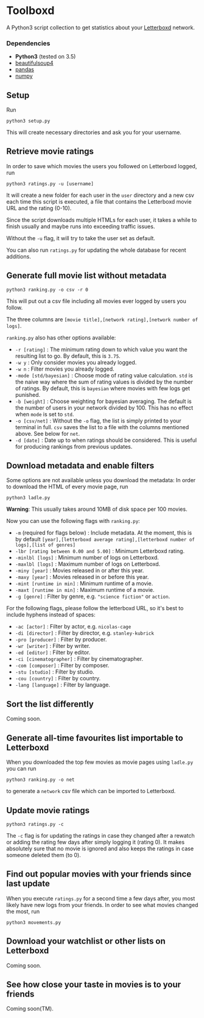 # Toolboxd

A Python3 script collection to get statistics about your [Letterboxd](https://letterboxd.com/) network.


### Dependencies
- **Python3** (tested on 3.5)
- [beautifulsoup4](https://www.crummy.com/software/BeautifulSoup/bs4/doc/)
- [pandas](https://pandas.pydata.org/pandas-docs/stable/index.html)
- [numpy](https://docs.scipy.org/doc/numpy-1.10.4/user/install.html)


## Setup

Run
```
python3 setup.py
```
This will create necessary directories and ask you for your username.


## Retrieve movie ratings

In order to save which movies the users you followed on Letterboxd logged, run
```
python3 ratings.py -u [username]
```
It will create a new folder for each user in the `user` directory and a new csv each time this script is executed, a file that contains the Letterboxd movie URL and the rating (0-10).

Since the script downloads multiple HTMLs for each user, it takes a while to finish usually and maybe runs into exceeding traffic issues.

Without the `-u` flag, it will try to take the user set as default.

You can also run `ratings.py` for updating the whole database for recent additions.


## Generate full movie list without metadata

```
python3 ranking.py -o csv -r 0
```
This will put out a csv file including all movies ever logged by users you follow.

The three columns are `[movie title],[network rating],[network number of logs]`.

`ranking.py` also has other options available:
- `-r [rating]` : The minimum rating down to which value you want the resulting list to go. By default, this is `3.75`.
- `-w y` : Only consider movies you already logged.
- `-w n` : Filter movies you already logged.
- `-mode [std/bayesian]` : Choose mode of rating value calculation. `std` is the naive way where the sum of rating values is divided by the number of ratings. By default, this is `bayesian` where movies with few logs get punished.
- `-b [weight]` : Choose weighting for bayesian averaging. The default is the number of users in your network divided by 100. This has no effect when `mode` is set to `std`.
- `-o [csv/net]` : Without the `-o` flag, the list is simply printed to your terminal in full. `csv` saves the list to a file with the columns mentioned above. See below for `net`.
- `-d [date]` : Date up to when ratings should be considered. This is useful for producing rankings from previous updates.


## Download metadata and enable filters

Some options are not available unless you download the metadata: In order to download the HTML of every movie page, run
```
python3 ladle.py
```
**Warning**: This usually takes around 10MB of disk space per 100 movies.

Now you can use the following flags with `ranking.py`:
- `-m` (required for flags below) : Include metadata. At the moment, this is by default `[year],[letterboxd average rating],[letterboxd number of logs],[list of genres]`
- `-lbr [rating between 0.00 and 5.00]` : Minimum Letterboxd rating.
- `-minlbl [logs]` : Minimum number of logs on Letterboxd.
- `-maxlbl [logs]` : Maximum number of logs on Letterboxd.
- `-miny [year]` : Movies released in or after this year.
- `-maxy [year]` : Movies released in or before this year.
- `-mint [runtime in min]` : Minimum runtime of a movie.
- `-maxt [runtime in min]` : Maximum runtime of a movie.
- `-g [genre]` : Filter by genre, e.g. `"science fiction"` or `action`.

For the following flags, please follow the letterboxd URL, so it's best to include hyphens instead of spaces:
- `-ac [actor]` : Filter by actor, e.g. `nicolas-cage`
- `-di [director]` : Filter by director, e.g. `stanley-kubrick`
- `-pro [producer]` : Filter by producer.
- `-wr [writer]` : Filter by writer.
- `-ed [editor]` : Filter by editor.
- `-ci [cinematographer]` : Filter by cinematographer.
- `-com [composer]` : Filter by composer.
- `-stu [studio]` : Filter by studio.
- `-cou [country]` : Filter by country.
- `-lang [language]` : Filter by language.


## Sort the list differently

Coming soon.


## Generate all-time favourites list importable to Letterboxd

When you downloaded the top few movies as movie pages using `ladle.py` you can run
```
python3 ranking.py -o net
```
to generate a `network` csv file which can be imported to Letterboxd.


## Update movie ratings

```
python3 ratings.py -c
```
The `-c` flag is for updating the ratings in case they changed after a rewatch or adding the rating few days after simply logging it (rating 0). It makes absolutely sure that no movie is ignored and also keeps the ratings in case someone deleted them (to 0).


## Find out popular movies with your friends since last update

When you execute `ratings.py` for a second time a few days after, you most likely have new logs from your friends. In order to see what movies changed the most, run
```
python3 movements.py
```


## Download your watchlist or other lists on Letterboxd

Coming soon.


## See how close your taste in movies is to your friends

Coming soon(TM).
